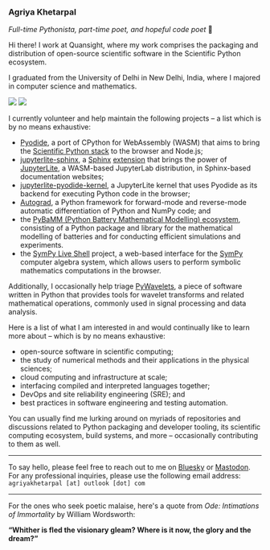 ### Agriya Khetarpal

_Full-time Pythonista, part-time poet, and hopeful code poet_ 🐍

Hi there! I work at Quansight, where my work comprises the packaging and distribution of open-source scientific software in the Scientific Python ecosystem.

I graduated from the University of Delhi in New Delhi, India, where I majored in computer science and mathematics.

![](https://komarev.com/ghpvc/?username=agriyakhetarpal&color=5465F5&abbreviated=true)
![](https://hit.yhype.me/github/profile?user_id=74401230)

I currently volunteer and help maintain the following projects – a list which is by no means exhaustive:

- [Pyodide](https://pyodide.org/), a port of CPython for WebAssembly (WASM) that aims to bring the [Scientific Python stack](https://scientific-python.org/) to the browser and Node.js;
- [jupyterlite-sphinx](https://jupyterlite-sphinx.readthedocs.io/en/stable/), a [Sphinx](https://www.sphinx-doc.org/) [extension](https://www.sphinx-doc.org/en/master/usage/extensions/index.html) that brings the power of [JupyterLite](https://jupyterlite.readthedocs.io/en/stable/), a WASM-based JupyterLab distribution, in Sphinx-based documentation websites;
- [jupyterlite-pyodide-kernel](https://jupyterlite-pyodide-kernel.readthedocs.io/en/stable/), a JupyterLite kernel that uses Pyodide as its backend for executing Python code in the browser;
- [Autograd](https://github.com/HIPS/autograd/), a Python framework for forward-mode and reverse-mode automatic differentiation of Python and NumPy code; and
- the [PyBaMM (Python Battery Mathematical Modelling) ecosystem](https://pybamm.org/), consisting of a Python package and library for the mathematical modelling of batteries and for conducting efficient simulations and experiments.
- the [SymPy Live Shell](https://live.sympy.org/) project, a web-based interface for the [SymPy](https://www.sympy.org/) computer algebra system, which allows users to perform symbolic mathematics computations in the browser.

Additionally, I occasionally help triage [PyWavelets](https://github.com/PyWavelets/pywt/), a piece of software written in Python that provides tools for wavelet transforms and related mathematical operations, commonly used in signal processing and data analysis.

Here is a list of what I am interested in and would continually like to learn more about – which is by no means exhaustive:

- open-source software in scientific computing;
- the study of numerical methods and their applications in the physical sciences;
- cloud computing and infrastructure at scale;
- interfacing compiled and interpreted languages together;
- DevOps and site reliability engineering (SRE); and
- best practices in software engineering and testing automation.

You can usually find me lurking around on myriads of repositories and discussions related to Python packaging and developer tooling, its scientific computing ecosystem, build systems, and more – occasionally contributing to them as well.

<hr>

To say hello, please feel free to reach out to me on [Bluesky](https://bsky.app/profile/agriyakhetarpal.bsky.social) or [Mastodon](https://fosstodon.org/@agriyakhetarpal). For any professional inquiries, please use the following email address: ` agriyakhetarpal [at] outlook [dot] com `

<hr>

For the ones who seek poetic malaise, here's a quote from _Ode: Intimations of Immortality_ by William Wordsworth:

**“Whither is fled the visionary gleam? Where is it now, the glory and the dream?”**
